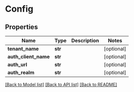 # Config

## Properties
Name | Type | Description | Notes
------------ | ------------- | ------------- | -------------
**tenant_name** | **str** |  | [optional] 
**auth_client_name** | **str** |  | [optional] 
**auth_url** | **str** |  | [optional] 
**auth_realm** | **str** |  | [optional] 

[[Back to Model list]](../README.md#documentation-for-models) [[Back to API list]](../README.md#documentation-for-api-endpoints) [[Back to README]](../README.md)

